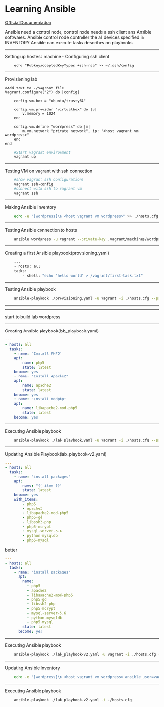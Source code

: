 # Learning Ansible

[Official Documentation](https://docs.ansible.com/ansible/latest/getting_started/index.html)

Ansible need a control node, control node needs a ssh client ans Ansible softwares.
Ansible control node controller the all devices specified in INVENTORY
Ansible can execute tasks describes on playbooks

---
Setting up hostess machine
    - Configuring ssh client

```shell
    echo "PubkeyAcceptedKeyTypes +ssh-rsa" >> ~/.ssh/config
```

---
Provisioning lab

```text
#Add text to ./Vagrant file
Vagrant.configure("2") do |config|

    config.vm.box = "ubuntu/trusty64"

    config.vm.provider "virtualbox" do |v|
        v.memory = 1024
    end

    config.vm.define "wordpress" do |m|
        m.vm.network "private_network", ip: "<host vagrant vm wordpress>"
    end
end
```

```bash
    #Start vagrant environment
    vagrant up
```

---
Testing VM on vagrant with ssh connection

```bash
    #show vagrant ssh configurations
    vagrant ssh-config
    #connect with ssh to vagrant vm
    vagrant ssh
```

---
Making Ansible Inventory

```bash
    echo -e "[wordpress]\n <host vagrant vm wordpress>" >> ./hosts.cfg
```

---
Testing Ansible connection to hosts

```bash
    ansible wordpress -u vagrant --private-key .vagrant/machines/wordpress/virtualbox/private_key -i ./hosts.cfg -m shell -a 'echo Hello, World'
```

---
Creating a first Ansible playbook(provisioning.yaml)

```bash
    ---
    - hosts: all
    tasks:
        - shell: "echo 'hello world' > /vagrant/first-task.txt"
```

---
Testing Ansible playbook

```bash
    ansible-playbook ./provisioning.yaml -u vagrant -i ./hosts.cfg --private-key ./.vagrant/machines/wordpress/virtualbox/private_key
```

---
---
start to build lab wordpress

---
Creating Ansible playbook(lab_playbook.yaml)

```yaml
---
- hosts: all
  tasks:
    - name: "Install PHP5"
    apt:
        name: php5
        state: latest
    become: yes
    - name: "Install Apache2"
    apt:
        name: apache2
        state: latest
    become: yes
    - name: "Install modphp"
    apt:
        name: libapache2-mod-php5
        state: latest
    become: yes
```

---
Executing Ansible playbook

```bash
    ansible-playbook ./lab_playbook.yaml -u vagrant -i ./hosts.cfg --private-key ./.vagrant/machines/wordpress/virtualbox/private_key
```

---
Updating Ansible Playbook(lab_playbook-v2.yaml)

```yaml
---
- hosts: all
  tasks:
    - name: "install packages"
    apt:
        name: "{{ item }}"
        state: latest
    become: yes
    with_items:
        - php5
        - apache2
        - libapache2-mod-php5
        - php5-gd
        - libssh2-php
        - php5-mcrypt
        - mysql-server-5.6
        - python-mysqldb
        - php5-mysql
```

better

```yaml
---
- hosts: all
  tasks:
    - name: "install packages"
      apt:
        name:
          - php5
          - apache2
          - libapache2-mod-php5
          - php5-gd
          - libssh2-php
          - php5-mcrypt
          - mysql-server-5.6
          - python-mysqldb
          - php5-mysql
        state: latest
      become: yes
```

---
Executing Ansible playbook

```bash
    ansible-playbook ./lab_playbook-v2.yaml -u vagrant -i ./hosts.cfg --private-key ./.vagrant/machines/wordpress/virtualbox/private_key
```

---
Updating Ansible Inventory

```bash
    echo -e "[wordpress]\n <host vagrant vm wordpress> ansible_user=vagrant ansible_ssh_private_key_file='./.vagrant/machines/wordpress/virtualbox/private_key'" >> ./hosts.cfg
```

---
Executing Ansible playbook

```bash
    ansible-playbook ./lab_playbook-v2.yaml -i ./hosts.cfg
```
